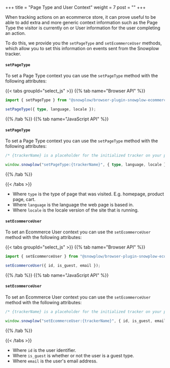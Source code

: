 +++
title = "Page Type and User Context"
weight = 7
post = ""
+++

When tracking actions on an ecommerce store, it can prove useful to be able to add extra and more generic context information such as the Page Type the visitor is currently on or User information for the user completing an action.

To do this, we provide you the `setPageType` and `setEcommerceUser` methods, which allow you to set this information on events sent from the Snowplow tracker.

#### `setPageType`

To set a Page Type context you can use the `setPageType` method with the following attributes:

{{< tabs groupId="select_js" >}}
{{% tab name="Browser API" %}}

```ts
import { setPageType } from "@snowplow/browser-plugin-snowplow-ecommerce";

setPageType({ type, language, locale });
```

{{% /tab %}}
{{% tab name="JavaScript API" %}}

#### `setPageType`

To set a Page Type context you can use the `setPageType` method with the following attributes:

```ts
/* {trackerName} is a placeholder for the initialized tracker on your page.  */

window.snowplow("setPageType:{trackerName}", { type, language, locale });
```

{{% /tab %}}

{{< /tabs >}}

- Where `type` is the type of page that was visited. E.g. homepage, product page, cart.
- Where `language` is the language the web page is based in.
- Where `locale` is the locale version of the site that is running.

#### `setEcommerceUser`

To set an Ecommerce User context you can use the `setEcommerceUser` method with the following attributes:

{{< tabs groupId="select_js" >}}
{{% tab name="Browser API" %}}

```ts
import { setEcommerceUser } from "@snowplow/browser-plugin-snowplow-ecommerce";

setEcommerceUser({ id, is_guest, email });
```

{{% /tab %}}
{{% tab name="JavaScript API" %}}

#### `setEcommerceUser`

To set an Ecommerce User context you can use the `setEcommerceUser` method with the following attributes:

```ts
/* {trackerName} is a placeholder for the initialized tracker on your page.  */

window.snowplow("setEcommerceUser:{trackerName}", { id, is_guest, email });
```

{{% /tab %}}

{{< /tabs >}}

- Where `id` is the user identifier.
- Where `is_guest` is whether or not the user is a guest type.
- Where `email` is the user's email address.
